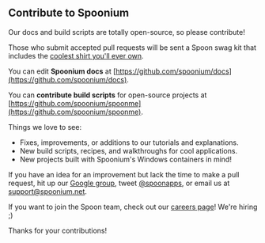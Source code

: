 ## Contribute to Spoonium

Our docs and build scripts are totally open-source, so please contribute!

Those who submit accepted pull requests will be sent a Spoon swag kit that includes the [coolest shirt you'll ever own](https://twitter.com/iamkeir/status/492338567122010112/photo/1).

You can edit **Spoonium docs** at [https://github.com/spoonium/docs](https://github.com/spoonium/docs).

You can **contribute build scripts** for open-source projects at [https://github.com/spoonium/spoonme](https://github.com/spoonium/spoonme).

Things we love to see:

- Fixes, improvements, or additions to our tutorials and explanations.
- New build scripts, recipes, and walkthroughs for cool applications.
- New projects built with Spoonium's Windows containers in mind!

If you have an idea for an improvement but lack the time to make a pull request, hit up our [Google group](https://groups.google.com/forum/#!forum/spoon-users), tweet [@spoonapps](http://twitter.com/spoonapps), or email us at support@spoonium.net.

If you want to join the Spoon team, check out our [careers page](/careers)! We're hiring ;)

Thanks for your contributions!
